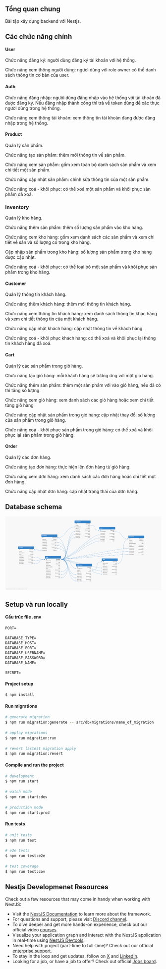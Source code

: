 ## Tổng quan chung

Bài tập xây dựng backend với Nestjs.

## Các chức năng chính

#### User

Chức năng đăng ký: người dùng đăng ký tài khoản với hệ thống.

Chức năng xem thông người dùng: người dùng với role owner có thể danh sách thông tin cơ bản của user.

#### Auth

Chức năng đăng nhập: người dùng đăng nhập vào hệ thống với tài khoản đã được đăng ký. Nếu đăng nhập thành công thì trả về token dùng để xác thực người dùng trong hệ thống.

Chức năng xem thông tài khoản: xem thông tin tài khoản đang được đăng nhập trong hệ thống.

#### Product

Quản lý sản phẩm.

Chức năng tạo sản phẩm: thêm mới thông tin về sản phẩm.

Chức năng xem sản phẩm: gồm xem toàn bộ danh sách sản phẩm và xem chi tiết một sản phẩm.

Chức năng cập nhật sản phẩm: chỉnh sửa thông tin của một sản phẩm.

Chức năng xoá - khôi phục: có thể xoá một sản phẩm và khôi phục sản phẩm đã xoá. 

### Inventory

Quản lý kho hàng.

Chức năng thêm sản phẩm: thêm số lượng sản phẩm vào kho hàng.

Chức năng xem kho hàng: gồm xem danh sách các sản phẩm và xem chi tiết về sản và số lượng có trong kho hàng.

Cập nhập sản phẩm trong kho hàng: số lượng sản phẩm trong kho hàng được cập nhật.

Chức năng xoá - khôi phục: có thể loại bỏ một sản phẩm và khôi phục sản phẩm trong kho hàng.

#### Customer

Quản lý thông tin khách hàng.

Chức năng thêm khách hàng: thêm mới thông tin khách hàng.

Chức năng xem thông tin khách hàng: xem danh sách thông tin khác hàng và xem chi tiết thông tin của một khách hàng.

Chức năng cập nhật khách hàng: cập nhật thông tin về khách hàng.

Chức năng xoá - khôi phục khách hàng: có thể xoá và khôi phục lại thông tin khách hàng đã xoá.

#### Cart

Quản lý các sản phẩm trong giỏ hàng.

Chức năng tạo giỏ hàng: mỗi khách hàng sẽ tương ứng với một giỏ hàng.

Chức năng thêm sản phẩm: thêm một sản phẩm với vào giỏ hàng, nếu đã có thì tăng số lượng.

Chức năng xem giỏ hàng: xem danh sách các giỏ hàng hoặc xem chi tiết từng giỏ hàng

Chức năng cập nhật sản phẩm trong giỏ hàng: cập nhật thay đổi số lượng của sản phẩm trong giỏ hàng.

Chức năng xoá - khôi phục sản phẩm trong giỏ hàng: có thể xoá và khôi phục lại sản phẩm trong giỏ hàng.

#### Order

Quản lý các đơn hàng.

Chức năng tạo đơn hàng: thực hiện lên đơn hàng từ giỏ hàng.

Chức năng xem đơn hàng: xem danh sách các đơn hàng hoặc chi tiết một đơn hàng.

Chức năng cập nhật đơn hàng: cập nhật trạng thái của đơn hàng.

## Database schema

![revolunet logo]( docs/img/ecommerce_1.png "Database schema")

## Setup và run locally

#### Cấu trúc file .env

```env
PORT=

DATABASE_TYPE=
DATABASE_HOST=
DATABASE_PORT=
DATABASE_USERNAME=
DATABASE_PASSWORD=
DATABASE_NAME=

SECRET=
```

#### Project setup

```bash
$ npm install
```

#### Run migrations

```bash
# generate migration
$ npm run migration:generate -- src/db/migrations/name_of_migration

# applay migrations
$ npm run migration:run

# revert lastest migration apply
$ npm run migration:revert
```

#### Compile and run the project

```bash
# development
$ npm run start

# watch mode
$ npm run start:dev

# production mode
$ npm run start:prod
```

#### Run tests

```bash
# unit tests
$ npm run test

# e2e tests
$ npm run test:e2e

# test coverage
$ npm run test:cov
```

## Nestjs Developmenet Resources

Check out a few resources that may come in handy when working with NestJS:

- Visit the [NestJS Documentation](https://docs.nestjs.com) to learn more about the framework.
- For questions and support, please visit [Discord channel](https://discord.gg/G7Qnnhy).
- To dive deeper and get more hands-on experience, check out our official video [courses](https://courses.nestjs.com/).
- Visualize your application graph and interact with the NestJS application in real-time using [NestJS Devtools](https://devtools.nestjs.com).
- Need help with project (part-time to full-time)? Check out our official [enterprise support](https://enterprise.nestjs.com).
- To stay in the loop and get updates, follow on [X](https://x.com/nestframework) and [LinkedIn](https://linkedin.com/company/nestjs).
- Looking for a job, or have a job to offer? Check out official [Jobs board](https://jobs.nestjs.com).